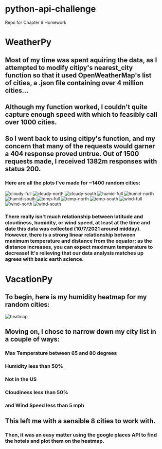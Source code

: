 # python-api-challenge
Repo for Chapter 6 Homework
 
# WeatherPy
## Most of my time was spent aquiring the data, as I attempted to modify citipy's nearest_city function so that it used OpenWeatherMap's list of cities, a .json file containing over 4 million cities...
## Although my function worked, I couldn't quite capture enough speed with which to feasibly call over 1000 cities.
## So I went back to using citipy's function, and my concern that many of the requests would garner a 404 response proved untrue. Out of 1500 requests made, I received 1382m responses with status 200.

### Here are all the plots I've made for ~1400 random cities:
![cloudy-full](WeatherPy/outputs/CloudinessvsLatitude.png)
![cloudy-north](WeatherPy/outputs/CloudinessvsNorthernLatitudeRegression.png)
![cloudy-south](WeatherPy/outputs/CloudinessvsSouthernLatitudeRegression.png)
![humid-full](WeatherPy/outputs/HumidityvsLatitude.png)
![humid-north](WeatherPy/outputs/HumidityvsNorthernLatitudeRegression.png)
![humid-south](WeatherPy/outputs/HumidityvsSouthernLatitudeRegression.png)
![temp-full](WeatherPy/outputs/Max%20Temperature%20(F)vsLatitude.png)
![temp-north](WeatherPy/outputs/Max%20Temperature%20(F)vsNorthernLatitudeRegression.png)
![temp-south](WeatherPy/outputs/Max%20Temperature%20(F)vsSouthernLatitudeRegression.png)
![wind-full](WeatherPy/outputs/Wind%20SpeedvsLatitude.png)
![wind-north](WeatherPy/outputs/Wind%20SpeedvsNorthernLatitudeRegression.png)
![wind-south](WeatherPy/outputs/Wind%20SpeedvsSouthernLatitudeRegression.png)

### There really isn't much relationship between latitude and cloudiness, humidity, or wind speed, at least at the time and date this data was collected (10/7/2021 around midday). However, there is a strong linear relationship between maximum temperature and distance from the equator; as the distance increases, you can expect maximum temperature to decrease! It's relieving that our data analysis matches up agrees with basic earth science.

# VacationPy
## To begin, here is my humidity heatmap for my random cities:
![heatmap](VacationPy/outputs/humiditymap.png)

## Moving on, I chose to narrow down my city list in a couple of ways:
### Max Temperature between 65 and 80 degrees
### Humidity less than 50%
### Not in the US 
### Cloudiness less than 50%
### and Wind Speed less than 5 mph
## This left me with a sensible 8 cities to work with.

### Then, it was an easy matter using the google places API to find the hotels and plot them on the heatmap.